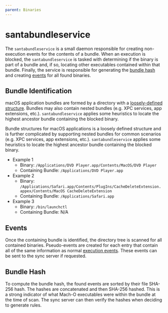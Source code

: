 ```yaml
---
parent: Binaries
---
```


# santabundleservice

The `santabundleservice` is a small daemon responsible for creating
non-execution events for the contents of a bundle. When an execution is blocked,
the `santabundleservice` is tasked with determining if the binary is part of a
bundle and, if so, locating other executables contained within that bundle.
Finally, the service is responsible for generating the
[bundle hash](#bundle-hash) and creating [events](#events) for all found
binaries.

## Bundle Identification

macOS application bundles are formed by a directory with a
[loosely-defined structure](https://developer.apple.com/library/archive/documentation/CoreFoundation/Conceptual/CFBundles/BundleTypes/BundleTypes.html).
Bundles may also contain nested bundles (e.g. XPC services, app extensions,
etc.). `santabundleservice` applies some heuristics to locate the highest
ancestor bundle containing the blocked binary.

Bundle structures for macOS applications is a loosely defined structure and is
further complicated by supporting nested bundles for common scenarios (e.g. XPC
services, app extensions, etc.). `santabundleservice` applies some heuristics to
locate the highest ancestor bundle containing the blocked binary.

*   Example 1
    *   Binary: `/Applications/DVD Player.app/Contents/MacOS/DVD Player`
    *   Containing Bundle: `/Applications/DVD Player.app`
*   Example 2
    *   Binary:
        `/Applications/Safari.app/Contents/PlugIns/CacheDeleteExtension.appex/Contents/MacOS
        CacheDeleteExtension`
    *   Containing Bundle: `/Applications/Safari.app`
*   Example 3
    *   Binary: `/bin/launchctl`
    *   Containing Bundle: N/A

## Events

Once the containing bundle is identified, the directory tree is scanned for all
contained binaries. Pseudo-events are created for each entry that contain all of
the same information as normal [execution events](../concepts/events.md). These
events can be sent to the sync server if requested.

## Bundle Hash

To compute the bundle hash, the found events are sorted by their file SHA-256
hash. The hashes are concatenated and then SHA-256 hashed. This is a strong
indicator of what Mach-O executables were within the bundle at the time of scan.
The sync server can then verify the hashes when deciding to generate rules.
